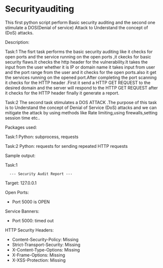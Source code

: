 # Securityauditing

This first python script perform  Basic security auditing and the second one stimulate a DOS(Denial of service) Attack to Understand the concept of (DoS) attacks.

Description:

Task:1
     The fisrt task performs the basic security auditing like it checks for open ports and the service running on the open ports ,it ckecks for  basic security flaws.It checks the http header for the vulnerability.It takes the input from the user whether it is IP or domain name it takes input from user and the port range from the user and it checks for the open ports.also it get the services running on the opened port.After completing the port scanning it checks for the HTTP header .First it send a HTTP GET REQUEST to the desired domain and the server will respond to the HTTP GET REQUEST after it checks for the HTTP header finally it generate a report.

Task:2
     The second task stimulates a DOS ATTACK .The purpose of this task is to Understand the concept of Denial of Service (DoS) attacks and we can mitigate the attack by using methods like Rate limiting,using firewalls,setting session time etc.. 

Packages used:

Task:1
   Python: subprocess, requests

Task:2
  Python: requests for sending repeated HTTP requests

Sample output:

Task:1

      --- Security Audit Report ---
Target: 127.0.0.1

Open Ports:
 - Port 5000 is OPEN

Service Banners:
 - Port 5000: timed out

HTTP Security Headers:
 - Content-Security-Policy: Missing
 - Strict-Transport-Security: Missing
 - X-Content-Type-Options: Missing
 - X-Frame-Options: Missing
 - X-XSS-Protection: Missing

